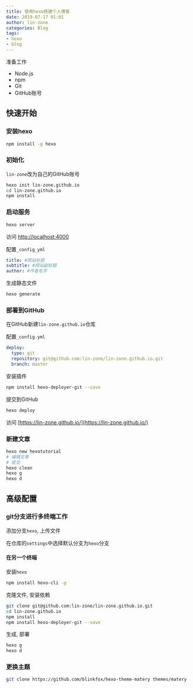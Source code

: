```yaml
---
title: 使用hexo搭建个人博客
date: 2019-07-17 01:01
author: lin-zone
categories: Blog
tags:
- hexo
- blog
---
```


准备工作

* Node.js
* npm
* Git
* GitHub账号

## 快速开始

### 安装hexo

```bash
npm install -g hexo
```

### 初始化

`lin-zone`改为自己的GitHub账号

```bash
hexo init lin-zone.github.io
cd lin-zone.github.io
npm install
```

### 启动服务

```bash
hexo server
```

访问 [http://localhost:4000](http://localhost:4000)

配置`_config_yml`

```yml
title: #网站标题
subtitle: #网站副标题
author: #作者名字
```

生成静态文件

```bash
hexo generate
```

### 部署到GitHub

在GitHub新建`lin-zone.github.io`仓库

配置`_config.yml`

```yml
deploy:
  type: git
  repository: git@github.com:lin-zone/lin-zone.github.io.git
  branch: master
```

安装插件

```bash
npm install hexo-deployer-git --save
```

提交到GitHub

```bash
hexo deploy
```

访问 [https://lin-zone.github.io/](https://lin-zone.github.io/)

### 新建文章

```bash
hexo new hexotutorial
# 编辑文章
# 提交
hexo clean
hexo g
hexo d
```

## 高级配置

### git分支进行多终端工作

添加分支`hexo`, 上传文件

在仓库的`settings`中选择默认分支为`hexo`分支

#### 在另一个终端

安装`hexo`

```bash
npm install hexo-cli -g
```

克隆文件, 安装依赖

```bash
git clone git@github.com:lin-zone/lin-zone.github.io.git
cd lin-zone.github.io
npm install
npm install hexo-deployer-git --save
```

生成, 部署

```bash
hexo g
hexo d
```

### 更换主题

```bash
git clone https://github.com/blinkfox/hexo-theme-matery themes/matery
```
